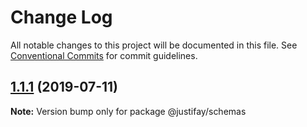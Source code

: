 # Change Log

All notable changes to this project will be documented in this file.
See [Conventional Commits](https://conventionalcommits.org) for commit guidelines.

## [1.1.1](https://github.com/justifaycoop/stream2own/compare/@justifay/schemas@1.1.0...@justifay/schemas@1.1.1) (2019-07-11)

**Note:** Version bump only for package @justifay/schemas
